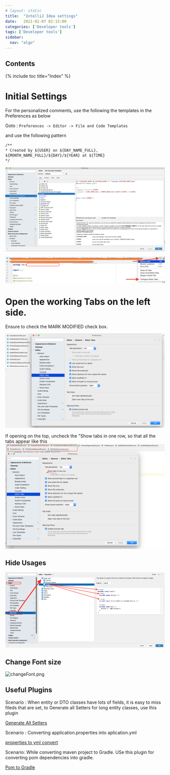 ```yaml
---
# layout: static
title:  "IntelliJ Idea settings"
date:   2021-02-07 02:15:00
categories: ['Developer tools']
tags: ['Developer tools']
sidebar:
  nav: "algo"
---
```


## Contents

{% include toc title="Index" %}

# Initial Settings

For the personalized comments, use the following the templates in the Preferences as below

Goto : `Preferences -> Editor -> File and Code Templates`

and use the following pattern

```
/**
* Created by ${USER} on ${DAY_NAME_FULL}, ${MONTH_NAME_FULL}/${DAY}/${YEAR} at ${TIME}
*/
```

![](/assets/images/intelliJ/intelliJ.png)



![](/assets/images/intelliJ/2lineTabs.png)


# Open the working Tabs on the left side.
Ensure to check the MARK MODIFIED check box.

![](/assets/images/intelliJ/tabsLeft.png)

If opening on the top, uncheck the "Show tabs in one row, so that all the tabs appear like this
![](/assets/images/intelliJ/oneRowTab.png)

## Hide Usages
![](/assets/images/intelliJ/hideUsages.png)

## Change Font size
![changeFont.png]((/assets/images/intelliJ/2FchangeFont.png))

## Useful Plugins

Scenario : When entity or DTO classes have lots of fields, it is easy to miss fileds that are set,
to Generate all Setters for long entity classes, use this plugin

[Generate All Setters](https://plugins.jetbrains.com/plugin/9360-generateallsetter)

Scenario : Converting application.properties into aplication.yml

[properties to yml convert](https://plugins.jetbrains.com/plugin/8000-properties-to-yaml-converter)

Scenario: While converting maven project to Gradle. USe this plugin for converting pom dependencies into gradle.

[Pom to Gradle](https://plugins.jetbrains.com/plugin/7937-gradle-dependencies-formatter)

